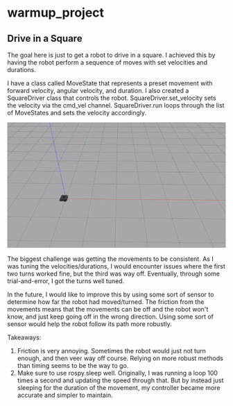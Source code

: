 # warmup_project

## Drive in a Square

The goal here is just to get a robot to
drive in a square. I achieved this by having
the robot perform a sequence of moves with 
set velocities and durations.

I have a class called MoveState that represents
a preset movement with forward velocity, angular
velocity, and duration. I also created a SquareDriver
class that controls the robot. SquareDriver.set_velocity
sets the velocity via the cmd_vel channel. SquareDriver.run
loops through the list of MoveStates and sets the velocity
accordingly.

![square](./square.gif)

The biggest challenge was getting the movements 
to be consistent. As I was tuning the velocities/durations,
I would encounter issues where the first two turns worked
fine, but the third was way off. Eventually, through some
trial-and-error, I got the turns well tuned.

In the future, I would like to improve this by using some
sort of sensor to determine how far the robot had moved/turned.
The friction from the movements means that the movements
can be off and the robot won't know, and just keep going off
in the wrong direction. Using some sort of sensor would help
the robot follow its path more robustly.

Takeaways:
1. Friction is very annoying. Sometimes the robot would just not turn enough, and then veer way off course. Relying on more robust methods than timing seems to be the way to go.
2. Make sure to use rospy.sleep well. Originally, I was running a loop 100 times a second and updating the speed through that. But by instead just sleeping for the duration of the movement, my controller became more accurate and simpler to maintain.
